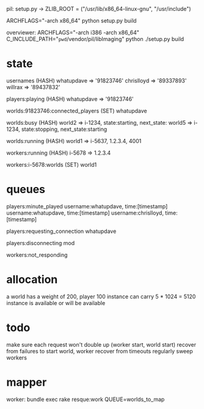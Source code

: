 pil: 
  setup.py -> ZLIB_ROOT = ("/usr/lib/x86_64-linux-gnu", "/usr/include")
  
  ARCHFLAGS="-arch x86_64" python setup.py build
  
overviewer:
  ARCHFLAGS="-arch i386 -arch x86_64" C_INCLUDE_PATH="`pwd`/vendor/pil/libImaging" python ./setup.py build


# state

usernames (HASH)
  whatupdave => '91823746'
  chrislloyd => '89337893'
  willrax    => '89437832'
  
players:playing (HASH)
  whatupdave => '91823746'
  
worlds:91823746:connected_players (SET)
  whatupdave
  
worlds:busy (HASH)
  world2 => i-1234, state:starting, next_state:
  world5 => i-1234, state:stopping, next_state:starting
  
worlds:running (HASH)
  world1 => i-5637, 1.2.3.4, 4001
  
workers:running (HASH)
  i-5678 => 1.2.3.4

workers:i-5678:worlds (SET)
  world1

# queues

players:minute_played
  username:whatupdave, time:[timestamp]
  username:whatupdave, time:[timestamp]
  username:chrislloyd, time:[timestamp]

players:requesting_connection
  whatupdave

players:disconnecting
  mod

workers:not_responding

      
# allocation
  a world has a weight of 200, player 100
  instance can carry 5 * 1024 = 5120
  instance is available or will be available

# todo
  make sure each request won't double up (worker start, world start)
  recover from failures to start world, worker
  recover from timeouts
  regularly sweep workers


# mapper
worker: bundle exec rake resque:work QUEUE=worlds_to_map